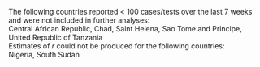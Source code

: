 The following countries reported < 100 cases/tests over the last 7 weeks and were not included in further analyses:<br>Central African Republic, Chad, Saint Helena, Sao Tome and Principe, United Republic of Tanzania
<br>
Estimates of *r* could not be produced for the following countries:<br>Nigeria, South Sudan
<br>
